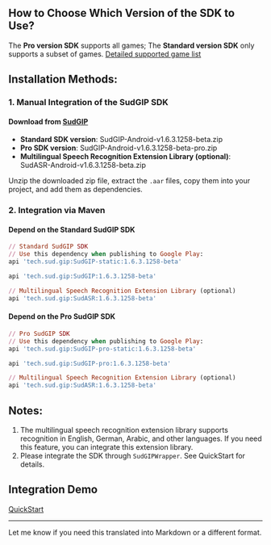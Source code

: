 ## How to Choose Which Version of the SDK to Use?

The **Pro version SDK** supports all games;
The **Standard version SDK** only supports a subset of games.
[Detailed supported game list](https://docs.sud.tech/zh-CN/app/Client/StartUp.html)

## Installation Methods:

### 1. Manual Integration of the SudGIP SDK

#### Download from [SudGIP](https://github.com/SudTechnology/sud-mgp-android/releases)

* **Standard SDK version**: SudGIP-Android-v1.6.3.1258-beta.zip
* **Pro SDK version**: SudGIP-Android-v1.6.3.1258-beta-pro.zip
* **Multilingual Speech Recognition Extension Library (optional)**: SudASR-Android-v1.6.3.1258-beta.zip

Unzip the downloaded zip file, extract the `.aar` files, copy them into your project, and add them as dependencies.

### 2. Integration via Maven

#### Depend on the Standard SudGIP SDK

```ruby
// Standard SudGIP SDK
// Use this dependency when publishing to Google Play:
api 'tech.sud.gip:SudGIP-static:1.6.3.1258-beta'

api 'tech.sud.gip:SudGIP:1.6.3.1258-beta'

// Multilingual Speech Recognition Extension Library (optional)
api 'tech.sud.gip:SudASR:1.6.3.1258-beta'
```

#### Depend on the Pro SudGIP SDK

```ruby
// Pro SudGIP SDK
// Use this dependency when publishing to Google Play:
api 'tech.sud.gip:SudGIP-pro-static:1.6.3.1258-beta'

api 'tech.sud.gip:SudGIP-pro:1.6.3.1258-beta'

// Multilingual Speech Recognition Extension Library (optional)
api 'tech.sud.gip:SudASR:1.6.3.1258-beta'
```

## Notes:

1. The multilingual speech recognition extension library supports recognition in English, German, Arabic, and other languages. If you need this feature, you can integrate this extension library.
2. Please integrate the SDK through `SudGIPWrapper`. See QuickStart for details.

## Integration Demo

[QuickStart](https://github.com/SudTechnology/hello-sud-plus-android/blob/master/project/QuickStart/README.md)

---

Let me know if you need this translated into Markdown or a different format.
